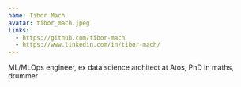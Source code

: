 ```yaml
---
name: Tibor Mach
avatar: tibor_mach.jpeg
links:
  - https://github.com/tibor-mach
  - https://www.linkedin.com/in/tibor-mach/
---
```


ML/MLOps engineer, ex data science architect at Atos, PhD in maths, drummer

